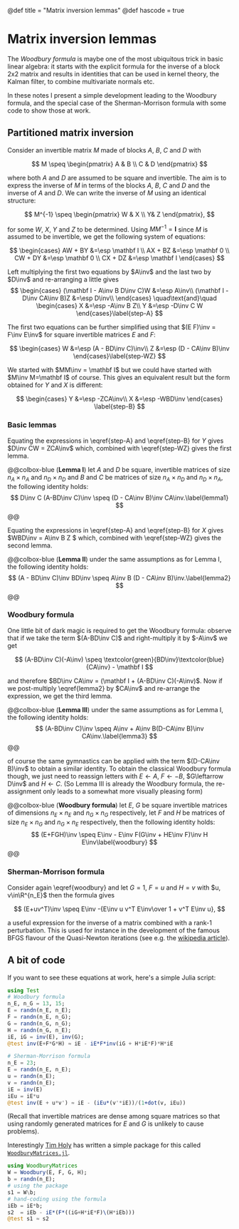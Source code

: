 @def title = "Matrix inversion lemmas"
@def hascode = true

# Matrix inversion lemmas

The _Woodbury formula_ is maybe one of the most ubiquitous trick in basic linear algebra: it starts with the explicit formula for the inverse of a block 2x2 matrix and results in identities that can be used in kernel theory, the Kalman filter, to combine multivariate normals etc.

In these notes I present a simple development leading to the Woodbury formula, and the special case of the Sherman-Morrison formula with some code to show those at work.

## Partitioned matrix inversion

Consider an invertible matrix $M$ made of blocks $A$, $B$, $C$ and $D$ with

$$
M \speq \begin{pmatrix} A & B \\ C & D \end{pmatrix}
$$

where both $A$ and $D$ are assumed to be square and invertible.
The aim is to express the inverse of $M$ in terms of the blocks $A$, $B$, $C$ and $D$ and the inverse of $A$ and $D$.
We can write the inverse of $M$ using an identical structure:

$$
M^{-1} \speq \begin{pmatrix} W & X \\ Y& Z \end{pmatrix},
$$

for some $W$, $X$, $Y$ and $Z$ to be determined.
Using $MM^{-1} = \mathbf I$ since $M$ is assumed to be invertible, we get the following system of equations:

$$
\begin{cases}
    AW + BY &=\esp \mathbf I \\
    AX + BZ &=\esp \mathbf 0 \\
    CW + DY &=\esp \mathbf 0 \\
    CX + DZ &=\esp \mathbf I
\end{cases}
$$

Left multiplying the first two equations by $A\inv$ and the last two by $D\inv$ and re-arranging a little gives
$$
\begin{cases}
    (\mathbf I - A\inv B D\inv C)W  &=\esp A\inv\\
    (\mathbf I - D\inv CA\inv B)Z   &=\esp D\inv\\
\end{cases}
\quad\text{and}\quad
\begin{cases}
    X &=\esp -A\inv B Z\\
    Y &=\esp -D\inv C W
\end{cases}\label{step-A}
$$

The first two equations can be further simplified using that $(E F)\inv = F\inv E\inv$ for square invertible matrices $E$ and $F$:

$$
\begin{cases}
    W &=\esp (A - BD\inv C)\inv\\
    Z &=\esp (D - CA\inv B)\inv
\end{cases}\label{step-WZ}
$$

We started with $MM\inv = \mathbf I$ but we could have started with $M\inv M=\mathbf I$ of course.
This gives an equivalent result but the form obtained for $Y$ and $X$ is different:

$$
\begin{cases}
    Y &=\esp -ZCA\inv\\
    X &=\esp -WBD\inv
\end{cases}
\label{step-B}
$$

### Basic lemmas

Equating the expressions in \eqref{step-A} and \eqref{step-B} for $Y$ gives $D\inv CW = ZCA\inv$ which, combined with \eqref{step-WZ} gives the first lemma.

@@colbox-blue
(**Lemma I**) let $A$ and $D$ be square, invertible matrices of size $n_A\times n_A$ and $n_D\times n_D$ and $B$ and $C$ be matrices of size $n_A\times n_D$ and $n_D\times n_A$, the following identity holds:
$$
D\inv C (A-BD\inv C)\inv \speq (D - CA\inv B)\inv CA\inv.\label{lemma1}
$$
@@

Equating the expressions in \eqref{step-A} and \eqref{step-B} for $X$ gives $WBD\inv = A\inv B Z $ which, combined with \eqref{step-WZ} gives the second lemma.

@@colbox-blue
(**Lemma II**) under the same assumptions as for Lemma I, the following identity holds:
$$
(A - BD\inv C)\inv BD\inv \speq A\inv B (D - CA\inv B)\inv.\label{lemma2}
$$
@@


### Woodbury formula

One little bit of dark magic is required to get the Woodbury formula: observe that if we take the term $(A-BD\inv C)$ and right-multiply it by $-A\inv$ we get

$$ (A-BD\inv C)(-A\inv) \speq \textcolor{green}{BD\inv}\textcolor{blue}{CA\inv} - \mathbf I  $$

and therefore $BD\inv CA\inv = (\mathbf I + (A-BD\inv C)(-A\inv)$.
Now if we post-multiply \eqref{lemma2} by $CA\inv$ and re-arrange the expression, we get the third lemma.

@@colbox-blue
(**Lemma III**) under the same assumptions as for Lemma I, the following identity holds:
$$
(A-BD\inv C)\inv \speq A\inv + A\inv B(D-CA\inv B)\inv CA\inv.\label{lemma3}
$$
@@

of course the same gymnastics can be applied with the term $(D-CA\inv B)\inv$ to obtain a similar identity.
To obtain the classical Woodbury formula though, we just need to reassign letters with $E\leftarrow A$, $F\leftarrow -B$, $G\leftarrow D\inv$ and $H\leftarrow C$.
(So Lemma III is already the Woodbury formula, the re-assignment only leads to a somewhat more visually pleasing form)

@@colbox-blue
(**Woodbury formula**) let $E$, $G$ be square invertible matrices of dimensions $n_E \times n_E$ and $n_G\times n_G$ respectively, let $F$ and $H$ be matrices of size $n_E\times n_G$ and $n_G\times n_E$ respectively, then the following identity holds:
$$ (E+FGH)\inv \speq E\inv - E\inv F(G\inv + HE\inv F)\inv H E\inv\label{woodbury} $$
@@

### Sherman-Morrison formula

Consider again \eqref{woodbury} and let $G=1$, $F=u$ and $H=v$ with $u, v\in\R^{n_E}$ then the formula gives

$$ (E+uv^T)\inv \speq E\inv -{E\inv u v^T E\inv\over 1 + v^T E\inv u}, $$

a useful expression for the inverse of a matrix combined with a rank-1 perturbation.
This is used for instance in the development of the famous BFGS flavour of the Quasi-Newton iterations (see e.g. the [wikipedia article](https://en.wikipedia.org/wiki/Broyden%E2%80%93Fletcher%E2%80%93Goldfarb%E2%80%93Shanno_algorithm)).  

## A bit of code

If you want to see these equations at work, here's a simple Julia script:

```julia
using Test
# Woodbury formula
n_E, n_G = 13, 15;
E = randn(n_E, n_E);
F = randn(n_E, n_G);
G = randn(n_G, n_G);
H = randn(n_G, n_E);
iE, iG = inv(E), inv(G);
@test inv(E+F*G*H) ≈ iE - iE*F*inv(iG + H*iE*F)*H*iE

# Sherman-Morrison formula
n_E = 23;
E = randn(n_E, n_E);
u = randn(n_E);
v = randn(n_E);
iE = inv(E)
iEu = iE*u
@test inv(E + u*v') ≈ iE - (iEu*(v'*iE))/(1+dot(v, iEu))
```

(Recall that invertible matrices are dense among square matrices so that using randomly generated matrices for $E$ and $G$ is unlikely to cause problems).

Interestingly [Tim Holy](https://github.com/timholy) has written a simple  package for this called [`WoodburyMatrices.jl`](https://github.com/timholy/WoodburyMatrices.jl).

```julia
using WoodburyMatrices
W = Woodbury(E, F, G, H);
b = randn(n_E);
# using the package
s1 = W\b;
# hand-coding using the formula
iEb = iE*b;
s2  = iEb - iE*(F*((iG+H*iE*F)\(H*iEb)))
@test s1 ≈ s2
```

